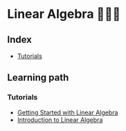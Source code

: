 <h1 align="left">Linear Algebra 👨🏻‍💻</h1>

## Index

- [Tutorials](https://github.com/girlscript/winter-of-contributing/tree/Datascience_With_Python/Datascience_With_Python/Linear%20Algebra/Tutorials)

## Learning path

### Tutorials

- [Getting Started with Linear Algebra](https://github.com/girlscript/winter-of-contributing/tree/Datascience_With_Python/Datascience_With_Python/Linear%20Algebra/Getting%20started%20with%20Linear%20Algebra)
- [Introduction to Linear Algebra](https://github.com/girlscript/winter-of-contributing/tree/Datascience_With_Python/Datascience_With_Python/Linear%20Algebra/Tutorials/Introduction%20to%20Linear%20Algebra)
